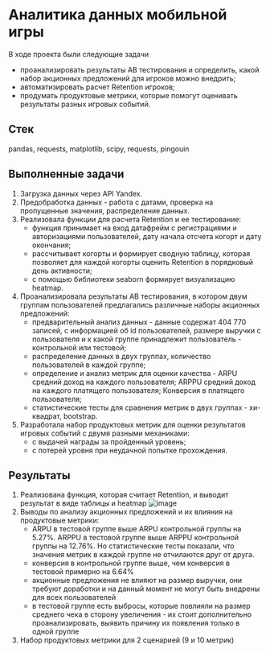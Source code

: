 # Аналитика данных мобильной игры
В ходе проекта были следующие задачи 
- проанализировать результаты АВ тестирования и определить, какой набор акционных предложений для игроков можно внедрить;
- автоматизировать расчет Retention игроков;
- продумать продуктовые метрики, которые помогут оценивать результаты разных игровых событий.
## Стек
pandas, requests, matplotlib, scipy, requests, pingouin

## Выполненные задачи
1. Загрузка данных через API Yandex.
2. Предобработка данных - работа с датами, проверка на пропущенные значения, распределение данных.
3. Реализовала функции для расчета Retention и ее тестирование: 
   - функция принимает на вход датафрейм с регистрациями и авторизациями пользователей, дату начала отсчета когорт и дату окончания;
   - рассчитывает когорты и формирует сводную таблицу, которая позволяет для каждой когорты оценить Retention в порядковый день активности;
   - с помощью библиотеки seaborn формирует визуализацию heatmap.
4. Проанализировала результаты AB тестирования, в котором двум группам пользователей предлагались различные наборы акционных предложений:
   - предварительный анализ данных -  данные содержат 404 770 записей, с информацией об id пользователей, размере выручки с пользователя и к какой группе принадлежит пользователь - контрольной или тестовой;
   - распределение данных в двух группах, количество пользователей в каждой группе;
   - определение и анализ метрик для оценки качества - ARPU средний доход на каждого пользователя; ARPPU средний доход на каждого платящего пользователя; Конверсия в платящего пользователя;
   - статистические тесты для сравнения метрик в двух группах - хи-квадрат, bootstrap.
5. Разработала набор продуктовых метрик для оценки результатов игровых событий с двумя разными механиками:
   - с выдачей награды за пройденный уровень;
   - с потерей уровня при неудачной попытке прохождения.
  
## Результаты
1. Реализована функция, которая считает Retention, и выводит результат в виде таблицы и heatmap
   ![image](https://github.com/user-attachments/assets/ef29add8-ccea-45d8-892e-e3af7714fbe3)
2. Выводы по анализу акционных предложений и их влияния на продуктовые метрики:
   - ARPU в тестовой группе выше ARPU контрольной группы на 5.27%. ARPPU в тестовой группе выше ARPPU контрольной группы на 12.76%. Но статистические тесты показали, что значения метрик в каждой группе не отчилаются друг от друга.
   - конверсия в контрольной группе выше, чем конверсия в тестовой примерно на 6.64%
   - акционные предложения не влияют на размер выручки, они требуют доработки и на данный момент не могут быть внедрены для всех пользователей
   - в тестовой группе есть выбросы, которые повлияли на размер среднего чека в сторону увеличения - их стоит дополнительно проанализировать, выявить причину их появления только в одной группе
3. Набор продуктовых метрики для 2 сценарией (9 и 10 метрик) 
   
